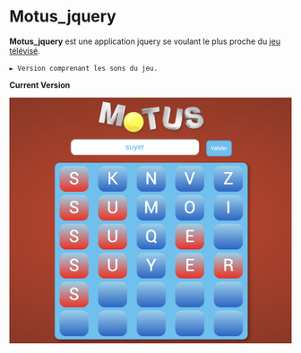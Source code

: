 # Motus_jquery

**Motus_jquery** est une application jquery se voulant le plus proche du [jeu télévisé](https://fr.wikipedia.org/wiki/Motus_(jeu_t%C3%A9l%C3%A9vis%C3%A9)).
```
► Version comprenant les sons du jeu.
```

**Current Version**

![alt](https://github.com/jeanpruski/jeanpruski.github.io/blob/master/gif/motus.png?raw=true)
